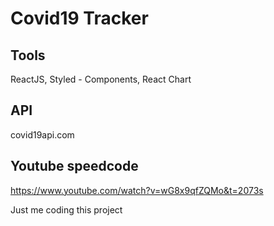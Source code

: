 # Covid19 Tracker

## Tools
ReactJS, Styled - Components, React Chart

## API
covid19api.com

## Youtube speedcode 

https://www.youtube.com/watch?v=wG8x9qfZQMo&t=2073s

Just me coding this project
